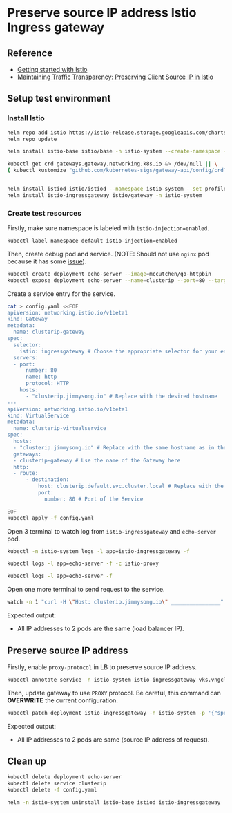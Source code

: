 # Preserve source IP address Istio Ingress gateway

## Reference

- [Getting started with Istio](https://istio.io/latest/docs/setup/getting-started)
- [Maintaining Traffic Transparency: Preserving Client Source IP in Istio](https://jimmysongio.medium.com/maintaining-traffic-transparency-preserving-client-source-ip-in-istio-69359fecd5f0)

## Setup test environment

### Install Istio

```bash
helm repo add istio https://istio-release.storage.googleapis.com/charts
helm repo update

helm install istio-base istio/base -n istio-system --create-namespace --wait

kubectl get crd gateways.gateway.networking.k8s.io &> /dev/null || \
{ kubectl kustomize "github.com/kubernetes-sigs/gateway-api/config/crd?ref=v1.1.0" | kubectl apply -f -; }


helm install istiod istio/istiod --namespace istio-system --set profile=ambient
helm install istio-ingressgateway istio/gateway -n istio-system
```

### Create test resources

Firstly, make sure namespace is labeled with `istio-injection=enabled`.

```bash
kubectl label namespace default istio-injection=enabled
```

Then, create debug pod and service. (NOTE: Should not use `nginx` pod because it has some [issue](https://medium.com/@syedhassaniiui/istio-common-issues-59340ae20241)).

```bash
kubectl create deployment echo-server --image=mccutchen/go-httpbin
kubectl expose deployment echo-server --name=clusterip --port=80 --target-port=8080 --type=ClusterIP
```

Create a service entry for the service.

```bash
cat > config.yaml <<EOF
apiVersion: networking.istio.io/v1beta1
kind: Gateway
metadata:
  name: clusterip-gateway
spec:
  selector:
    istio: ingressgateway # Choose the appropriate selector for your environment
  servers:
  - port:
      number: 80
      name: http
      protocol: HTTP
    hosts:
      - "clusterip.jimmysong.io" # Replace with the desired hostname
---
apiVersion: networking.istio.io/v1beta1
kind: VirtualService
metadata:
  name: clusterip-virtualservice
spec:
  hosts:
  - "clusterip.jimmysong.io" # Replace with the same hostname as in the Gateway
  gateways:
  - clusterip-gateway # Use the name of the Gateway here
  http:
  - route:
      - destination:
          host: clusterip.default.svc.cluster.local # Replace with the actual hostname of your Service
          port:
            number: 80 # Port of the Service

EOF
kubectl apply -f config.yaml
```

Open 3 terminal to watch log from `istio-ingressgateway` and `echo-server` pod.

```bash
kubectl -n istio-system logs -l app=istio-ingressgateway -f
```

```bash
kubectl logs -l app=echo-server -f -c istio-proxy
```

```bash
kubectl logs -l app=echo-server -f
```

Open one more terminal to send request to the service.

```bash
watch -n 1 "curl -H \"Host: clusterip.jimmysong.io\" ________________" # Replace with the IP of the Istio Ingress Gateway
```

Expected output:

- All IP addresses to 2 pods are the same (load balancer IP).

## Preserve source IP address

Firstly, enable `proxy-protocol` in LB to preserve source IP address.

```bash
kubectl annotate service -n istio-system istio-ingressgateway vks.vngcloud.vn/enable-proxy-protocol="*"
```

Then, update gateway to use `PROXY` protocol. Be careful, this command can **OVERWRITE** the current configuration.

```bash
kubectl patch deployment istio-ingressgateway -n istio-system -p '{"spec":{"template":{"metadata":{"annotations":{"proxy.istio.io/config":"{\"gatewayTopology\":{\"proxyProtocol\":{}}}"}}}}}'
```

Expected output:

- All IP addresses to 2 pods are same (source IP address of request).

## Clean up

```bash
kubectl delete deployment echo-server
kubectl delete service clusterip
kubectl delete -f config.yaml

helm -n istio-system uninstall istio-base istiod istio-ingressgateway
```
